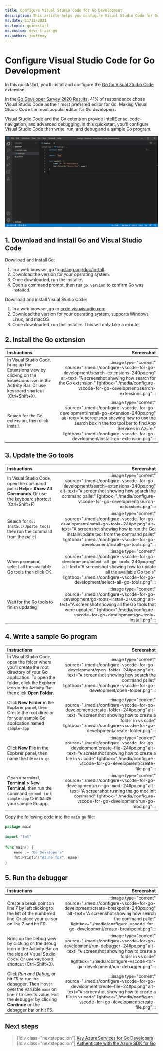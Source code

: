 ```yaml
---
title: Configure Visual Studio Code for Go Development
description: This article helps you configure Visual Studio Code for Go development.
ms.date: 11/11/2021
ms.topic: quickstart
ms.custom: devx-track-go
ms.author: jduffney
---
```


# Configure Visual Studio Code for Go Development

In this quickstart, you'll install and configure the [Go for Visual Studio Code](https://marketplace.visualstudio.com/items?itemName=golang.Go) extension.

In the [Go Developer Survey 2020 Results](https://go.dev/blog/survey2020-results), 41% of respondence chose Visual Studio Code as their most preferred editor for Go. Making Visual Studio Code the most popular editor for Go developers.

Visual Studio Code and the Go extension provide IntelliSense, code-navigation, and advanced debugging. In this quickstart, you'll configure Visual Studio Code then write, run, and debug and a sample Go program.

![A screenshot showing a Go program within Visual Studio Code](./media/configure-vscode-for-go-development/go-in-vscode.png) 

<!-- retake screenshot, dir name is sample-app now -->

## 1. Download and Install Go and Visual Studio Code

Download and Install Go:

1. In a web browser, go to [golang.org/doc/install](https://golang.org/doc/install).
1. Download the version for your operating system.
1. Once downloaded, run the installer.
1. Open a command prompt, then run `go version` to confirm Go was installed.

Download and install Visual Studio Code:

1. In a web browser, go to [code.visualstudio.com](https://code.visualstudio.com/)
1. Download the version for your operating system, supports Windows, Linux, and macOS.
1. Once downloaded, run the installer. This will only take a minute.

## 2. Install the Go extension

| Instructions    | Screenshot |
|:----------------|-----------:|
| In Visual Studio Code, bring up the Extensions view by clicking on the Extensions icon in the Activity Bar. Or use keyboard shortcut (Ctrl+Shift+X). | :::image type="content" source="./media/configure-vscode-for-go-development/search-extensions-240px.png" alt-text="A screenshot showing how search for the Go extension." lightbox="./media/configure-vscode-for-go-development/search-extensions.png"::: |
| Search for the Go extension, then click install. | :::image type="content" source="./media/configure-vscode-for-go-development/install-go-extension-240px.png" alt-text="A screenshot showing how to use the search box in the top tool bar to find App Services in Azure." lightbox="./media/configure-vscode-for-go-development/install-go-extension.png"::: |

## 3. Update the Go tools

| Instructions    | Screenshot |
|:----------------|-----------:|
| In Visual Studio Code, open the command pallet **Help** > **Show All Commands**. Or use the keyboard shortcut (Ctrl+Shift+P) | :::image type="content" source="./media/configure-vscode-for-go-development/search-extensions-240px.png" alt-text="A screenshot showing how search the command pallet" lightbox="./media/configure-vscode-for-go-development/search-extensions.png"::: |
| Search for `Go: Install/Update tools` then run the command from the pallet | :::image type="content" source="./media/configure-vscode-for-go-development/install-go-tools-240px.png" alt-text="A screenshot showing how to run the Go: install/update tool from the command pallet" lightbox="./media/configure-vscode-for-go-development/install-go-tools.png"::: |
| When prompted, select all the available Go tools then click OK.  | :::image type="content" source="./media/configure-vscode-for-go-development/select-all-go-tools-240px.png" alt-text="A screenshot showing how to update all the available Go tools" lightbox="./media/configure-vscode-for-go-development/select-all-go-tools.png"::: |
| Wait for the Go tools to finish updating  | :::image type="content" source="./media/configure-vscode-for-go-development/go-tools-install-240x.png" alt-text="A screenshot showing all the Go tools that were updated." lightbox="./media/configure-vscode-for-go-development/go-tools-install.png"::: |

## 4. Write a sample Go program

| Instructions    | Screenshot |
|:----------------|-----------:|
| In Visual Studio Code, open the folder where you'll create the root directory of your Go application. To open the folder, click the Explorer icon in the Activity Bar then click **Open Folder**. | :::image type="content" source="./media/configure-vscode-for-go-development/open-folder-240px.png" alt-text="A screenshot showing how search the command pallet" lightbox="./media/configure-vscode-for-go-development/open-folder.png"::: |
| Click **New Folder** in the Explorer panel, then Create the root director for your sample Go application named `sample-app` | :::image type="content" source="./media/configure-vscode-for-go-development/create-folder-240px.png" alt-text="A screenshot showing how to create a folder in vs code" lightbox="./media/configure-vscode-for-go-development/create-folder.png"::: |
| Click **New File** in the Explorer panel, then name the file `main.go` | :::image type="content" source="./media/configure-vscode-for-go-development/create-file-240px.png" alt-text="A screenshot showing how to create a file in vs code" lightbox="./media/configure-vscode-for-go-development/create-file.png"::: |
| Open a terminal, **Terminal > New Terminal**, then run the command `go mod init sample-app` to initialize your sample Go app.   | :::image type="content" source="./media/configure-vscode-for-go-development/run-go-mod-240px.png" alt-text="A screenshot running the go mod init command" lightbox="./media/configure-vscode-for-go-development/run-go-mod.png"::: |

Copy the following code into the `main.go` file:

```go
package main

import "fmt"

func main() {
    name := "Go Developers"
    fmt.Println("Azure for", name)
}
```

## 5. Run the debugger

| Instructions    | Screenshot |
|:----------------|-----------:|
| Create a break point on line 7 by left clicking to the left of the numbered line. Or place your cursor on line 7 and hit F9. | :::image type="content" source="./media/configure-vscode-for-go-development/create-breakpoint-240px.png" alt-text="A screenshot showing how search the command pallet" lightbox="./media/configure-vscode-for-go-development/create-breakpoint.png"::: |
| Bring up the Debug view by clicking on the debug icon in the Activity Bar on the side of Visual Studio Code. Or use keyboard shortcut (Ctrl+Shift+D). | :::image type="content" source="./media/configure-vscode-for-go-development/run-debugger-240px.png" alt-text="A screenshot showing how to create a folder in vs code" lightbox="./media/configure-vscode-for-go-development/run-debugger.png"::: |
| Click *Run and Debug*, or hit F5 to run the debugger. Then Hover over the variable `name` on line 7 to see its value. Exit the debugger by clicking **Continue** on the debugger bar or hit F5. | :::image type="content" source="./media/configure-vscode-for-go-development/create-file-240px.png" alt-text="A screenshot showing how to create a file in vs code" lightbox="./media/configure-vscode-for-go-development/create-file.png"::: |

## Next steps

> [!div class="nextstepaction"]
> [Key Azure Services for Go Developers](key-azure-services-for-go.md)
> [!div class="nextstepaction"]
> [Authenticate with the Azure SDK for Go](azure-sdk-authentication.md)
